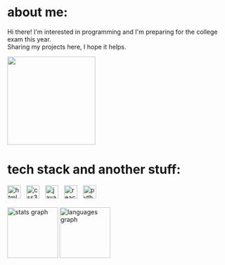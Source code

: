 # about me:
Hi there! I'm interested in programming and I'm preparing for the college exam this year. <br> Sharing my projects here, I hope it helps.

<img src="https://cdn.pixabay.com/animation/2022/12/05/15/23/15-23-06-837_512.gif" width="200" height="200">

# tech stack and another stuff:
<div align="left">
  <img src="https://cdn.jsdelivr.net/gh/devicons/devicon/icons/html5/html5-original.svg" height="30" alt="html5 logo"  />
  <img width="5" />
  <img src="https://cdn.jsdelivr.net/gh/devicons/devicon/icons/css3/css3-original.svg" height="30" alt="css3 logo"  />
  <img width="5" />
  <img src="https://cdn.jsdelivr.net/gh/devicons/devicon/icons/javascript/javascript-original.svg" height="30" alt="javascript logo"  />
  <img width="5" />
  <img src="https://cdn.jsdelivr.net/gh/devicons/devicon/icons/react/react-original.svg" height="30" alt="react logo"  />
  <img width="5" />
  <img src="https://cdn.jsdelivr.net/gh/devicons/devicon/icons/python/python-original.svg" height="30" alt="python logo"  />
</div>
<br>
<div align="left">
  <img src="https://github-readme-stats.vercel.app/api?username=chefberke&hide_title=true&hide_rank=false&show_icons=false&include_all_commits=true&count_private=true&disable_animations=false&theme=dark&locale=en&hide_border=false" height="115" alt="stats graph"  />
  <img src="https://github-readme-stats.vercel.app/api/top-langs?username=chefberke&locale=en&hide_title=false&layout=compact&card_width=320&langs_count=5&theme=dark&hide_border=false" height="115" alt="languages graph"  />
</div>



